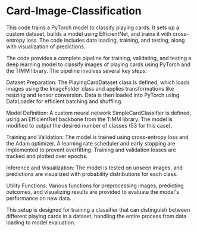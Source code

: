 # Card-Image-Classification
This code trains a PyTorch model to classify playing cards. It sets up a custom dataset, builds a model using EfficientNet, and trains it with cross-entropy loss. The code includes data loading, training, and testing, along with visualization of predictions.

The code provides a complete pipeline for training, validating, and testing a deep learning model to classify images of playing cards using PyTorch and the TIMM library. The pipeline involves several key steps:

Dataset Preparation: The PlayingCardDataset class is defined, which loads images using the ImageFolder class and applies transformations like resizing and tensor conversion. Data is then loaded into PyTorch using DataLoader for efficient batching and shuffling.

Model Definition: A custom neural network SimpleCardClassifier is defined, using an EfficientNet backbone from the TIMM library. The model is modified to output the desired number of classes (53 for this case).

Training and Validation: The model is trained using cross-entropy loss and the Adam optimizer. A learning rate scheduler and early stopping are implemented to prevent overfitting. Training and validation losses are tracked and plotted over epochs.

Inference and Visualization: The model is tested on unseen images, and predictions are visualized with probability distributions for each class.

Utility Functions: Various functions for preprocessing images, predicting outcomes, and visualizing results are provided to evaluate the model's performance on new data.

This setup is designed for training a classifier that can distinguish between different playing cards in a dataset, handling the entire process from data loading to model evaluation.
